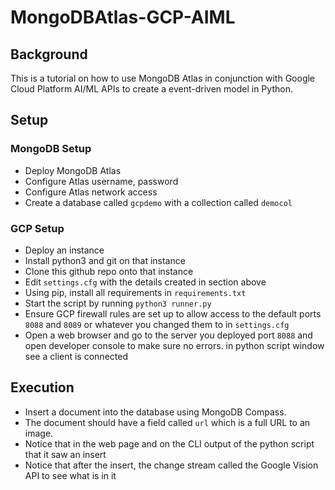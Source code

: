 # MongoDBAtlas-GCP-AIML

## Background
This is a tutorial on how to use MongoDB Atlas in conjunction with Google Cloud Platform AI/ML APIs to create a event-driven model in Python.

## Setup
### MongoDB Setup
* Deploy MongoDB Atlas
* Configure Atlas username, password
* Configure Atlas network access
* Create a database called `gcpdemo` with a collection called `democol` 

### GCP Setup
* Deploy an instance
* Install python3 and git on that instance
* Clone this github repo onto that instance
* Edit `settings.cfg` with the details created in section above
* Using pip, install all requirements in `requirements.txt`
* Start the script by running `python3 runner.py`
* Ensure GCP firewall rules are set up to allow access to the default ports `8088` and `8089` or whatever you changed them to in `settings.cfg`
* Open a web browser and go to the server you deployed port `8088` and open developer console to make sure no errors. in python script window see a client is connected

## Execution
* Insert a document into the database using MongoDB Compass. 
* The document should have a field called `url` which is a full URL to an image.
* Notice that in the web page and on the CLI output of the python script that it saw an insert
* Notice that after the insert, the change stream called the Google Vision API to see what is in it